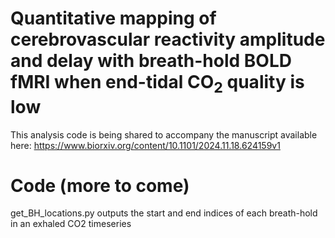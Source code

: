 # Quantitative mapping of cerebrovascular reactivity amplitude and delay with breath-hold BOLD fMRI when end-tidal CO<sub>2</sub> quality is low
This analysis code is being shared to accompany the manuscript available here: https://www.biorxiv.org/content/10.1101/2024.11.18.624159v1

# Code (more to come)
get_BH_locations.py outputs the start and end indices of each breath-hold in an exhaled CO2 timeseries 

